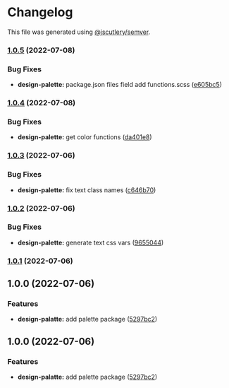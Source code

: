 # Changelog

This file was generated using [@jscutlery/semver](https://github.com/jscutlery/semver).

### [1.0.5](https://gitlab.migoinc.com/migotv/paintbox/compare/design-palette@1.0.4...design-palette@1.0.5) (2022-07-08)


### Bug Fixes

* **design-palette:** package.json files field add functions.scss ([e605bc5](https://gitlab.migoinc.com/migotv/paintbox/commit/e605bc526725c2032b4cd075bd63a87f631f397e))

### [1.0.4](https://gitlab.migoinc.com/migotv/paintbox/compare/design-palette@1.0.3...design-palette@1.0.4) (2022-07-08)


### Bug Fixes

* **design-palette:** get color functions ([da401e8](https://gitlab.migoinc.com/migotv/paintbox/commit/da401e846976f10301f0ea5eab9fe1ea7c8f4672))

### [1.0.3](https://gitlab.migoinc.com/migotv/paintbox/compare/design-palette@1.0.2...design-palette@1.0.3) (2022-07-06)


### Bug Fixes

* **design-palette:** fix text class names ([c646b70](https://gitlab.migoinc.com/migotv/paintbox/commit/c646b70dc4efd1477f86b19c467a71eade2f7c4c))

### [1.0.2](https://gitlab.migoinc.com/migotv/paintbox/compare/design-palette@1.0.1...design-palette@1.0.2) (2022-07-06)


### Bug Fixes

* **design-palette:** generate text css vars ([9655044](https://gitlab.migoinc.com/migotv/paintbox/commit/9655044872aaf0ddde130269617217b65e284bfa))

### [1.0.1](https://gitlab.migoinc.com/migotv/paintbox/compare/design-palette@1.0.0...design-palette@1.0.1) (2022-07-06)

## 1.0.0 (2022-07-06)


### Features

* **design-palatte:** add palette package ([5297bc2](https://gitlab.migoinc.com/migotv/paintbox/commit/5297bc290c1ec33f8ea89981231fd2a6986e9334))

## 1.0.0 (2022-07-06)


### Features

* **design-palatte:** add palette package ([5297bc2](https://gitlab.migoinc.com/migotv/paintbox/commit/5297bc290c1ec33f8ea89981231fd2a6986e9334))
